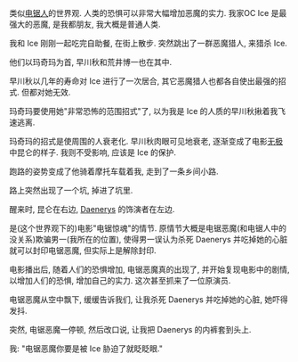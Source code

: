 类似[电锯人](https://zh.m.wikipedia.org/zh-hk/%E9%8F%88%E9%8B%B8%E4%BA%BA)的世界观. 人类的恐惧可以非常大幅增加恶魔的实力. 我家OC Ice 是最强大的恶魔, 是我都朋友, 我大概是普通人类.

我和 Ice 刚刚一起吃完自助餐, 在街上散步. 突然跳出了一群恶魔猎人, 来猎杀 Ice.

他们以玛奇玛为首, 早川秋和荒井博一也在其中.

早川秋以几年的寿命对 Ice 进行了一次居合, 其它恶魔猎人也都各自使出最强的招式. 但都对她无效.

玛奇玛要使用她"非常恐怖的范围招式"了, 以为我是 Ice 的人质的早川秋揪着我飞速逃离.

玛奇玛的招式是使周围的人衰老化. 早川秋肉眼可见地衰老, 逐渐变成了电影[无极](https://zh.wikipedia.org/wiki/%E6%97%A0%E6%9E%81_(%E7%94%B5%E5%BD%B1))中昆仑的样子. 我则不受影响, 应该是 Ice 的保护.

跑路的姿势变成了他骑着摩托车载着我, 走到了一条乡间小路.

路上突然出现了一个坑, 掉进了坑里.

醒来时, 昆仑在右边, [Daenerys](https://asoiaf.fandom.com/zh/wiki/%E4%B8%B9%E5%A6%AE%E8%8E%89%E4%B8%9D%C2%B7%E5%9D%A6%E6%A0%BC%E5%88%A9%E5%AE%89?variant=zh-hk) 的饰演者在左边.

是(这个世界观下的)电影"电锯惊魂"的情节. 原情节大概是电锯恶魔(和电锯人中的没关系)欺骗男一(我所在的位置), 使得男一误认为杀死 Daenerys 并吃掉她的心脏就可以封印电锯恶魔, 但实际上是解除封印.

电影播出后, 随着人们的恐惧增加, 电锯恶魔真的出现了, 并开始复现电影中的剧情, 以增加人们的恐惧, 增加自己的实力. 这次甚至抓来了一位原演员.

电锯恶魔从空中飘下, 缓缓告诉我们, 让我杀死 Daenerys 并吃掉她的心脏, 她吓得发抖.

突然, 电锯恶魔一停顿, 然后改口说, 让我把 Daenerys 的内裤套到头上.

我: "电锯恶魔你要是被 Ice 胁迫了就眨眨眼."
